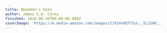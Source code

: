```yaml
---
title: Abaddon's Gate
author: James S.A. Corey
finished: 2018-06-26T00:00:00.000Z
coverImage: 'https://m.media-amazon.com/images/I/91HvRQTfIuL._SL1500_.jpg'
---
```

